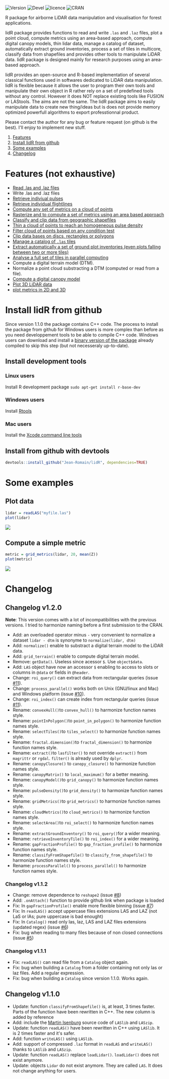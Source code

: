 ![Version](http://img.shields.io/Version/1.2.0.png) ![Devel](http://img.shields.io/Devel/1.2.0.png)  ![licence](https://img.shields.io/badge/Licence-GPL--3-blue.svg) ![CRAN](https://img.shields.io/badge/CRAN-not%20yet-lightgray.svg)

R package for airborne LiDAR data manipulation and visualisation for forest applications. 

lidR package provides functions to read and write `.las` and `.laz` files, plot a point cloud, compute metrics using an area-based approach, compute digital canopy models, thin lidar data, manage a catalog of dataset, automatically extract ground inventories, process a set of tiles in multicore, classify data from shapefiles and provides other tools to manipulate LiDAR data. lidR package is designed mainly for research purposes using an area-based approach.

lidR provides an open-source and R-based implementation of several classical functions used in softwares dedicated to LiDAR data manipulation. lidR is flexible because it allows the user to program their own tools and manipulate their own object in R rather rely on a set of predefined tools without any control. However it does NOT replace existing tools like FUSION or LAStools. The aims are not the same. The lidR package aims to easily manipulate data to create new thing/ideas but is does not provide memory optimized powerfull algorithms to export professtionnal product.

Please contact the author for any bug or feature request (on github is the best). I'll enjoy to implement new stuff.

1. [Features](#features)
2. [Install lidR from github](#install-lidr-from-github)
3. [Some examples](#some-examples)
4. [Changelog](#changelog)

# Features (not exhaustive)

- [Read .las and .laz files](http://jean-romain.github.io/lidR/loadLidar.html)
- Write .las and .laz files
- [Retrieve indiviual pulses](http://jean-romain.github.io/lidR/loadLidar.html#dynamically-computed-fields)
- [Retrieve individual flightlines](http://jean-romain.github.io/lidR/loadLidar.html#dynamically-computed-fields)
- [Compute any set of metrics on a cloud of points](http://jean-romain.github.io/lidR/gridmetrics.html#cloudmetrics)
- [Rasterize and to compute a set of metrics using an area based approach](http://jean-romain.github.io/lidR/gridmetrics.html)
- [Classify and clip data from geographic shapefiles](http://jean-romain.github.io/lidR/classify_from_shapefile.html)
- [Thin a cloud of points to reach an homogeneous pulse density](http://jean-romain.github.io/lidR/thin.html)
- [Filter cloud of points based on any condition test](http://jean-romain.github.io/lidR/extract.html)
- [Clip data bases on discs, rectangles or polygons](http://jean-romain.github.io/lidR/clip.html)
- [Manage a catalog of `.las` tiles](http://jean-romain.github.io/lidR/catalog.html)
- [Extract automatically a set of ground plot inventories (even plots falling between two or more tiles)](http://jean-romain.github.io/lidR/catalog.html#extract-a-ground-inventory)
- [Analyse a full set of tiles in parallel computing](http://jean-romain.github.io/lidR/catalog.html#process-all-the-file-of-a-catalog)
- Compute a digital terrain model (DTM).
- Normalize a point cloud substracting a DTM (computed or read from a file).
- [Compute a digital canopy model](http://jean-romain.github.io/lidR/canopy.html)
- [Plot 3D LiDAR data](http://jean-romain.github.io/lidR/plotLidar.html)
- [plot metrics in 2D and 3D](http://jean-romain.github.io/lidR/gridmetrics.html)

# Install lidR from github

Since version 1.1.0 the package contains C++ code. The process to install the package from github for Windows users is more complex than before as you need developpement tools to be able to compile C++ code. Windows users can download and install a [binary version of the package](https://github.com/Jean-Romain/lidR/tree/gh-pages/win-bin/) already compiled to skip this step (but not necesseraly up-to-date).
    
## Install development tools

### Linux users

Install R development package `sudo apt-get install r-base-dev`

### Windows users

Install [Rtools](https://cran.r-project.org/bin/windows/Rtools/)

### Mac users

Install the [Xcode command line tools](https://developer.apple.com/downloads)

## Install from github with devtools

````r
devtools::install_github("Jean-Romain/lidR", dependencies=TRUE)
````
    
# Some examples
     
## Plot data

````r
lidar = readLAS("myfile.las")
plot(lidar)
````

![](https://github.com/Jean-Romain/lidR/blob/gh-pages/images/plot3d_1.jpg)

## Compute a simple metric

````r
metric = grid_metrics(lidar, 20, mean(Z))
plot(metric)
````

![](https://github.com/Jean-Romain/lidR/blob/gh-pages/images/gridmetrics-mean.jpg)

# Changelog

## Changelog v1.2.0

**Note**: This version comes with a lot of incompatibilities with the previous versions. I tried to harmonize naming before a first submission to the CRAN.

- Add: an overloaded operator minus `-` very convenient to normalize a dataset `lidar - dtm` is synonyme to `normalize(lidar, dtm)`
- Add: `normalize()` enable to substract a digital terrain model to the LiDAR data.
- Add: `grid_terrain()` enable to compute digital terrain model.
- Remove: `getData()`. Useless since acessor `$`. Use `object$data`.
- Add: `LAS` object have now an accessor `$` enabling to access to slots or columns in `@data` or fields in `@header`.
- Change: `roi_query()` can extract data from rectangular queries (issue [#11](https://github.com/Jean-Romain/lidR/issues/11)).
- Change: `process_parallel()` works both on Unix (GNU/linux and Mac) and Windows platform (issue [#10](https://github.com/Jean-Romain/lidR/issues/10)).
- Change: `roi_index()` can create index from rectangular queries (issue [#11](https://github.com/Jean-Romain/lidR/issues/11)).
- Rename: `convexHull()`to `convex_hull()` to harmonize function names style.
- Rename: `pointInPolygon()`to `point_in_polygon()` to harmonize function names style.
- Rename: `selectTiles()`to `tiles_select()` to harmonize function names style.
- Rename: `fractal.dimension()`to `fractal_dimension()` to harmonize function names style.
- Rename: `extract()`to `lasfilter()` to not override `extract()` from `magrittr` or `rgdal`. `filter()` is already used by `dplyr`.
- Rename: `canopyClosure()` to `canopy_closure()` to harmonize function names style.
- Rename: `canopyMatrix()` to `local_maximum()` for a better meaning.
- Rename: `canopyModel()`to `grid_canopy()` to harmonize function names style.
- Rename: `pulseDensity()`to `grid_density()` to harmonize function names style.
- Rename: `gridMetrics()`to `grid_metrics()` to harmonize function names style.
- Rename: `cloudMetrics()`to `cloud_metrics()` to harmonize function names style.
- Rename: `selectArea()`to `roi_select()` to harmonize function names style.
- Rename: `extractGroundInventory()` to `roi_query()`for a wider meaning.
- Rename: `retrieveInventoryTile()` to `roi_index()` for a wider meaning.
- Rename: `gapFractionProfile()` to `gap_fraction_profile()` to harmonize function names style.
- Rename: `classifyFromShapefile()` to `classify_from_shapefile()` to harmonize function names style.
- Rename: `processParallel()` to `process_parallel()` to harmonize function names style.

### Changelog v1.1.2

- Change: remove dependence to `reshape2` (issue [#8](https://github.com/Jean-Romain/lidR/issues/8))
- Add: `.onAttach()` function to provide github link when package is loaded
- Fix: In `gapFractionProfile()` enable more flexible binning (issue [#7](https://github.com/Jean-Romain/lidR/issues/7))
- Fix: In `readLAS()` accept uppercase files extensions LAS and LAZ (not LaS or lAs; pure uppercase is bad enought)
- Fix: In `Catalog()` read only las, laz, LAS and LAZ files extensions (updated regex) (issue [#6](https://github.com/Jean-Romain/lidR/issues/6))
- Fix: bug when reading to many files because of non closed connections (issue [#5](https://github.com/Jean-Romain/lidR/issues/5))

### Changelog v1.1.1

- Fix: `readLAS()` can read file from a `Catalog` object again.
- Fix: bug when building a `Catalog` from a folder containing not only las or laz files. Add a regular expression.
- Fix: bug when building a `Catalog` since version 1.1.0. Works again.

## Changelog v1.1.0

- Update: function `classifyFromShapefile()` is, at least, 3 times faster. Parts of the function have been rewritten in C++. The new column is added by reference
- Add: include the [Martin Isenburg](https://rapidlasso.com/) source code of `LASlib` and `LASzip`.
- Update: function `readLAS()` have been rewritten in C++ using `LASlib`. It is 2 times faster and it's safer.
- Add: function `writeLAS()` using `LASlib`.
- Add: support of compressed `.laz` format in `readLAS` and `writeLAS()` thanks to `LASlib` and `LASzip`.
- Update: function `readLAS()` replace `loadLidar()`. `loadLidar()` does not exist anymore.
- Update: objects `Lidar` do not exist anymore. They are called `LAS`. It does not change anything for users.
